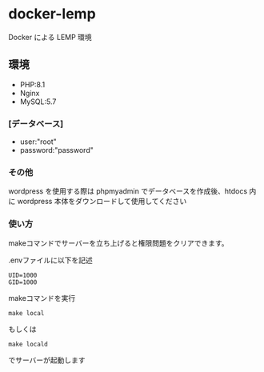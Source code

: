 # docker-lemp

Docker による LEMP 環境

## 環境
- PHP:8.1
- Nginx
- MySQL:5.7

### [データベース]

- user:"root"
- password:"password"

### その他

wordpress を使用する際は phpmyadmin でデータベースを作成後、htdocs 内に wordpress 本体をダウンロードして使用してください

### 使い方

makeコマンドでサーバーを立ち上げると権限問題をクリアできます。

.envファイルに以下を記述
```
UID=1000
GID=1000
```

makeコマンドを実行
```
make local
```
もしくは
```
make locald
```
でサーバーが起動します

